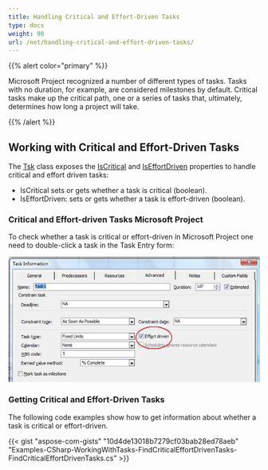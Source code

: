 ```yaml
---
title: Handling Critical and Effort-Driven Tasks
type: docs
weight: 90
url: /net/handling-critical-and-effort-driven-tasks/
---
```


{{% alert color="primary" %}} 

Microsoft Project recognized a number of different types of tasks. Tasks with no duration, for example, are considered milestones by default. Critical tasks make up the critical path, one or a series of tasks that, ultimately, determines how long a project will take.

{{% /alert %}}

## **Working with Critical and Effort-Driven Tasks**
The [Tsk](https://apireference.aspose.com/tasks/net/aspose.tasks/tsk) class exposes the [IsCritical](https://apireference.aspose.com/tasks/net/aspose.tasks/tsk/fields/iscritical) and [IsEffortDriven](https://apireference.aspose.com/tasks/net/aspose.tasks/tsk/fields/iseffortdriven) properties to handle critical and effort driven tasks:

- IsCritical sets or gets whether a task is critical (boolean).
- IsEffortDriven: sets or gets whether a task is effort-driven (boolean).

### **Critical and Effort-driven Tasks Microsoft Project**
To check whether a task is critical or effort-driven in Microsoft Project one need to double-click a task in the Task Entry form:

![is the task critical or effort-driven](handling-critical-and-effort-driven-tasks_1.png)

### **Getting Critical and Effort-Driven Tasks**
The following code examples show how to get information about whether a task is critical or effort-driven.

{{< gist "aspose-com-gists" "10d4de13018b7279cf03bab28ed78aeb" "Examples-CSharp-WorkingWithTasks-FindCriticalEffortDrivenTasks-FindCriticalEffortDrivenTasks.cs" >}}
